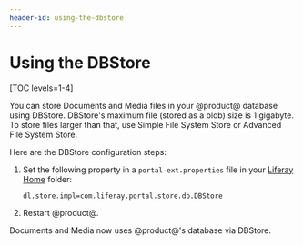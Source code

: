 ```yaml
---
header-id: using-the-dbstore
---
```


# Using the DBStore

[TOC levels=1-4]

You can store Documents and Media files in your @product@ database using
DBStore. DBStore's maximum file (stored as a blob) size is 1 gigabyte. To store
files larger than that, use Simple File System Store or Advanced File System
Store. 

Here are the DBStore configuration steps:

1.  Set the following property in a `portal-ext.properties` file in your
    [Liferay Home](/docs/7-1/deploy/-/knowledge_base/d/installing-liferay#liferay-home)
    folder: 

        dl.store.impl=com.liferay.portal.store.db.DBStore

2.  Restart @product@. 

Documents and Media now uses @product@'s database via DBStore. 

